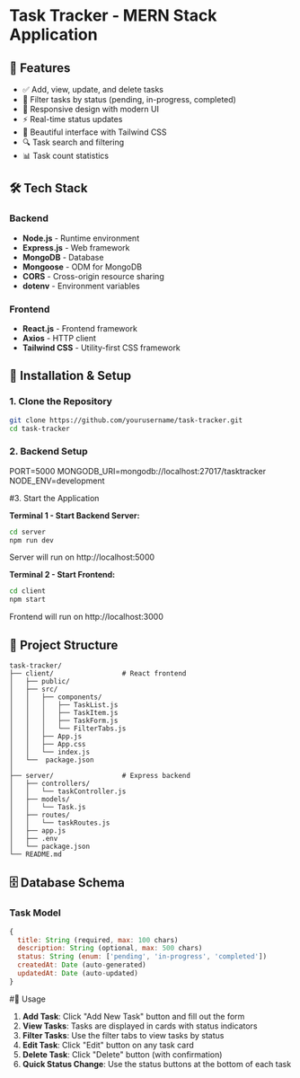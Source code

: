 # Task Tracker - MERN Stack Application


## 🚀 Features

- ✅ Add, view, update, and delete tasks
- 🔄 Filter tasks by status (pending, in-progress, completed)
- 📱 Responsive design with modern UI
- ⚡ Real-time status updates
- 🎨 Beautiful interface with Tailwind CSS
- 🔍 Task search and filtering
- 📊 Task count statistics



## 🛠️ Tech Stack

### Backend
- **Node.js** - Runtime environment
- **Express.js** - Web framework
- **MongoDB** - Database
- **Mongoose** - ODM for MongoDB
- **CORS** - Cross-origin resource sharing
- **dotenv** - Environment variables

### Frontend
- **React.js** - Frontend framework
- **Axios** - HTTP client
- **Tailwind CSS** - Utility-first CSS framework




## 🚀 Installation & Setup

### 1. Clone the Repository
```bash
git clone https://github.com/yourusername/task-tracker.git
cd task-tracker
```

### 2. Backend Setup

PORT=5000
MONGODB_URI=mongodb://localhost:27017/tasktracker
NODE_ENV=development



#3. Start the Application

**Terminal 1 - Start Backend Server:**
```bash
cd server
npm run dev
```
Server will run on http://localhost:5000

**Terminal 2 - Start Frontend:**
```bash
cd client
npm start
```
Frontend will run on http://localhost:3000




## 📂 Project Structure

```
task-tracker/
├── client/                 # React frontend
│   ├── public/
│   ├── src/
│   │   ├── components/
│   │   │   ├── TaskList.js
│   │   │   ├── TaskItem.js
│   │   │   ├── TaskForm.js
│   │   │   └── FilterTabs.js
│   │   ├── App.js
│   │   ├── App.css
│   │   └── index.js
│   └──  package.json
│ 
├── server/                 # Express backend
│   ├── controllers/
│   │   └── taskController.js
│   ├── models/
│   │   └── Task.js
│   ├── routes/
│   │   └── taskRoutes.js
│   ├── app.js
│   ├── .env
│   └── package.json
└── README.md
```

## 🗄️ Database Schema

### Task Model
```javascript
{
  title: String (required, max: 100 chars)
  description: String (optional, max: 500 chars)
  status: String (enum: ['pending', 'in-progress', 'completed'])
  createdAt: Date (auto-generated)
  updatedAt: Date (auto-updated)
}
```


#📝 Usage

1. **Add Task**: Click "Add New Task" button and fill out the form
2. **View Tasks**: Tasks are displayed in cards with status indicators
3. **Filter Tasks**: Use the filter tabs to view tasks by status
4. **Edit Task**: Click "Edit" button on any task card
5. **Delete Task**: Click "Delete" button (with confirmation)
6. **Quick Status Change**: Use the status buttons at the bottom of each task
